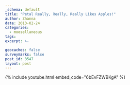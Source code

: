 ```yaml
---
_schema: default
title: "Petal Really, Really, Really Likes Apples!"
author: Zhanna
date: 2013-02-24
categories:
  - moosellaneous
tags:
excerpt: >-

geocaches: false
surveymarks: false
post_id: 3547
layout: post 
---
```


{% include youtube.html embed_code="6bEvFZWBKgA" %}
